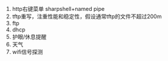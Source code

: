 1. http右键菜单	sharpshell+named pipe
2. tftp重写，注重性能和稳定性，假设通常tftp的文件不超过200m
3. ftp
4. dhcp
5. 护眼/休息提醒
6. 天气
7. wifi信号探测	
